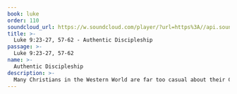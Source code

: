 ```yaml
---
book: luke
order: 110
soundcloud_url: https://w.soundcloud.com/player/?url=https%3A//api.soundcloud.com/tracks/
title: >-
  Luke 9:23-27, 57-62 - Authentic Discipleship
passage: >-
  Luke 9:23-27, 57-62
name: >-
  Authentic Discipleship
description: >-
  Many Christians in the Western World are far too casual about their Christian faith. Jesus calls us to authentic discipleship which involves, among other things, self-denial and cross bearing.
---
```


